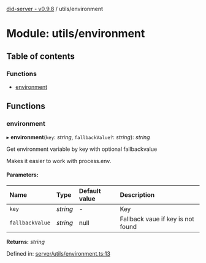 [did-server - v0.9.8](../README.md) / utils/environment

# Module: utils/environment

## Table of contents

### Functions

- [environment](utils_environment.md#environment)

## Functions

### environment

▸ **environment**(`key`: *string*, `fallbackValue?`: *string*): *string*

Get environment variable by key with optional fallbackvalue

Makes it easier to work with process.env.

#### Parameters:

Name | Type | Default value | Description |
:------ | :------ | :------ | :------ |
`key` | *string* | - | Key   |
`fallbackValue` | *string* | null | Fallback vaue if key is not found    |

**Returns:** *string*

Defined in: [server/utils/environment.ts:13](https://github.com/Puzzlepart/did/blob/dev/server/utils/environment.ts#L13)
